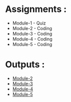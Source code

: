 # Assignments :

* Module-1 - Quiz 
* Module-2 - Coding
* Module-3 - Coding
* Module-4 - Coding
* Module-5 - Coding


# Outputs :

* [Module-2](https://TinsaeAregahagn.github.io/Assignments/module-2/index.html)
* [Module-3](https://TinsaeAregahagn.github.io/Assignments/module-3/index.html)
* [Module-4](https://TinsaeAregahagn.github.io/Assignments/module-4/index.html)
* [Module-5](https://TinsaeAregahagn.github.io/Assignments/module-5/index.html)

